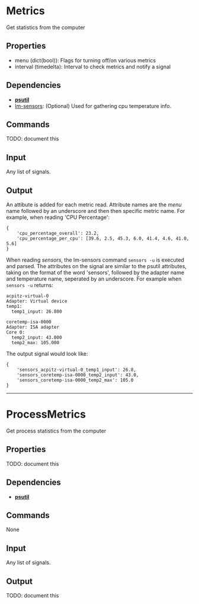 Metrics
=======

Get statistics from the computer

Properties
----------
-   menu (dict(bool)): Flags for turning off/on various metrics
-   interval (timedelta): Interval to check metrics and notify a signal

Dependencies
------------
-   [**psutil**](https://pypi.python.org/pypi/psutil)
-   [lm-sensors](http://linux.die.net/man/1/sensors): (Optional) Used for
        gathering cpu temperature info.

Commands
--------
TODO: document this

Input
-----
Any list of signals.

Output
------
An attibute is added for each metric read. Attribute names are the *menu* name
followed by an underscore and then then specific metric name. For example, when
reading 'CPU Percentage':
```
{
    'cpu_percentage_overall': 23.2,
    'cpu_percentage_per_cpu': [39.6, 2.5, 45.3, 6.0, 41.4, 4.6, 41.0, 5.6]
}
```

When reading *sensors*, the lm-sensors command `sensors -u` is executed and 
parsed. The attributes on the signal are similar to the psutil attributes,
taking on the format of the word 'sensors', followed by the adapter name and
temperature name, seperated by an underscore. For example when `sensors -u`
returns:
```
acpitz-virtual-0
Adapter: Virtual device
temp1:
  temp1_input: 26.800

coretemp-isa-0000
Adapter: ISA adapter
Core 0:
  temp2_input: 43.000
  temp2_max: 105.000
```
The output signal would look like:
```
{
    'sensors_acpitz-virtual-0_temp1_input': 26.8,
    'sensors_coretemp-isa-0000_temp2_input': 43.0,
    'sensors_coretemp-isa-0000_temp2_max': 105.0
}
```

------------------------------------------------------------------------------

ProcessMetrics
==============

Get process statistics from the computer

Properties
----------
TODO: document this

Dependencies
------------
-   [**psutil**](https://pypi.python.org/pypi/psutil)

Commands
--------
None

Input
-----
Any list of signals.

Output
------
TODO: document this
